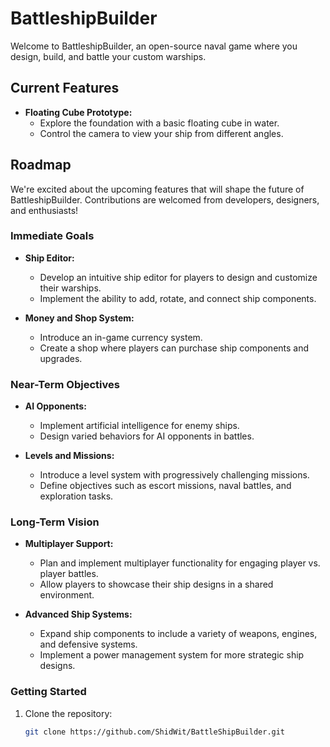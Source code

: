 # BattleshipBuilder

Welcome to BattleshipBuilder, an open-source naval game where you design, build, and battle your custom warships.

## Current Features

- **Floating Cube Prototype:**
  - Explore the foundation with a basic floating cube in water.
  - Control the camera to view your ship from different angles.

## Roadmap

We're excited about the upcoming features that will shape the future of BattleshipBuilder. Contributions are welcomed from developers, designers, and enthusiasts!

### Immediate Goals

- **Ship Editor:**
  - Develop an intuitive ship editor for players to design and customize their warships.
  - Implement the ability to add, rotate, and connect ship components.

- **Money and Shop System:**
  - Introduce an in-game currency system.
  - Create a shop where players can purchase ship components and upgrades.

### Near-Term Objectives

- **AI Opponents:**
  - Implement artificial intelligence for enemy ships.
  - Design varied behaviors for AI opponents in battles.

- **Levels and Missions:**
  - Introduce a level system with progressively challenging missions.
  - Define objectives such as escort missions, naval battles, and exploration tasks.

### Long-Term Vision

- **Multiplayer Support:**
  - Plan and implement multiplayer functionality for engaging player vs. player battles.
  - Allow players to showcase their ship designs in a shared environment.

- **Advanced Ship Systems:**
  - Expand ship components to include a variety of weapons, engines, and defensive systems.
  - Implement a power management system for more strategic ship designs.

### Getting Started

1. Clone the repository:
   ```bash
   git clone https://github.com/ShidWit/BattleShipBuilder.git
